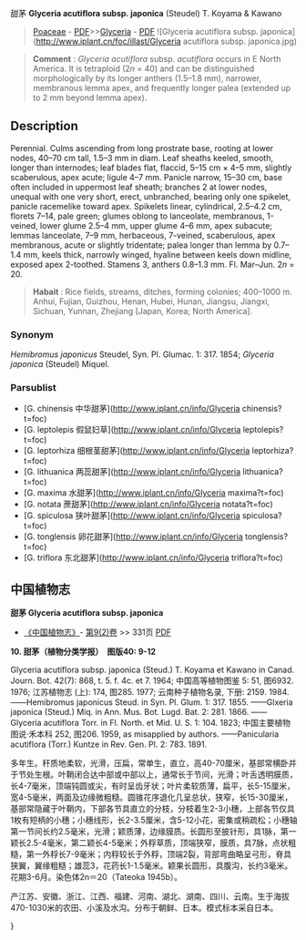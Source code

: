 甜茅 **Glyceria acutiflora subsp. japonica** (Steudel) T. Koyama & Kawano

> [Poaceae](http://www.iplant.cn/info/Poaceae?t=foc) - [PDF](http://www.iplant.cn/foc/pdf/Poaceae.pdf)>>[Glyceria](http://www.iplant.cn/info/Glyceria?t=foc) - [PDF](http://www.iplant.cn/foc/pdf/Glyceria.pdf)
![Glyceria acutiflora subsp. japonica](http://www.iplant.cn/foc/illast/Glyceria acutiflora subsp. japonica.jpg)

> **Comment** : 
> *Glyceria acutiflora* subsp. *acutiflora* occurs in E North America. It is tetraploid (2*n* = 40) and can be distinguished morphologically by its longer anthers (1.5–1.8 mm), narrower, membranous lemma apex, and frequently longer palea (extended up to 2 mm beyond lemma apex).

## Description

Perennial. Culms ascending from long prostrate base, rooting at lower nodes, 40–70 cm tall, 1.5–3 mm in diam. Leaf sheaths keeled, smooth, longer than internodes; leaf blades flat, flaccid, 5–15 cm × 4–5 mm, slightly scaberulous, apex acute; ligule 4–7 mm. Panicle narrow, 15–30 cm, base often included in uppermost leaf sheath; branches 2 at lower nodes, unequal with one very short, erect, unbranched, bearing only one spikelet, panicle racemelike toward apex. Spikelets linear, cylindrical, 2.5–4.2 cm, florets 7–14, pale green; glumes oblong to lanceolate, membranous, 1-veined, lower glume 2.5–4 mm, upper glume 4–6 mm, apex subacute; lemmas lanceolate, 7–9 mm, herbaceous, 7-veined, scaberulous, apex membranous, acute or slightly tridentate; palea longer than lemma by 0.7–1.4 mm, keels thick, narrowly winged, hyaline between keels down midline, exposed apex 2-toothed. Stamens 3, anthers 0.8–1.3 mm. Fl. Mar–Jun. 2*n* = 20.

> **Habait** : 
> Rice fields, streams, ditches, forming colonies; 400–1000 m. Anhui, Fujian, Guizhou, Henan, Hubei, Hunan, Jiangsu, Jiangxi, Sichuan, Yunnan, Zhejiang [Japan, Korea; North America].

### Synonym
*Hemibromus japonicus* Steudel, Syn. Pl. Glumac. 1: 317. 1854; *Glyceria japonica* (Steudel) Miquel.

### Parsublist

* [G.  chinensis  中华甜茅](http://www.iplant.cn/info/Glyceria chinensis?t=foc)
* [G.  leptolepis  假鼠妇草](http://www.iplant.cn/info/Glyceria leptolepis?t=foc)
* [G.  leptorhiza  细根茎甜茅](http://www.iplant.cn/info/Glyceria leptorhiza?t=foc)
* [G.  lithuanica  两蕊甜茅](http://www.iplant.cn/info/Glyceria lithuanica?t=foc)
* [G.  maxima  水甜茅](http://www.iplant.cn/info/Glyceria maxima?t=foc)
* [G.  notata  蔗甜茅](http://www.iplant.cn/info/Glyceria notata?t=foc)
* [G.  spiculosa  狭叶甜茅](http://www.iplant.cn/info/Glyceria spiculosa?t=foc)
* [G.  tonglensis  卵花甜茅](http://www.iplant.cn/info/Glyceria tonglensis?t=foc)
* [G.  triflora  东北甜茅](http://www.iplant.cn/info/Glyceria triflora?t=foc)

## 中国植物志

**甜茅 Glyceria acutiflora subsp. japonica**

* [《中国植物志》](http://www.iplant.cn/frps)- [第9(2)卷](http://www.iplant.cn/frps/vol/9(2)) >> 331页 [PDF](http://www.iplant.cn/frps/pdf/9(2)/331.pdf)

**10. 甜茅（植物分类学报）　图版40: 9-12**

Glyceria acutiflora subsp. japonica (Steud.) T. Koyama et Kawano in Canad. Journ. Bot. 42(7): 868, t. 5. f. 4c. et 7. 1964; 中国高等植物图鉴 5: 51, 图6932. 1976; 江苏植物志 (上): 174, 图285. 1977; 云南种子植物名录, 下册: 2159. 1984. ——Hemibromus japonicus Steud. in Syn. Pl. Glum. 1: 317. 1855. ——Glxeria japonica (Steud.) Miq. in Ann. Mus. Bot. Lugd. Bat. 2: 281. 1866. ——Glyceria acutiflora Torr. in Fl. North. et Mid. U. S. 1: 104. 1823; 中国主要植物图说·禾本科 252, 图206. 1959, as misapplied by authors. ——Panicularia acutiflora (Torr.) Kuntze in Rev. Gen. Pl. 2: 783. 1891.

多年生。秆质地柔软，光滑，压扁，常单生，直立，高40-70厘米，基部常横卧并于节处生根。叶鞘闭合达中部或中部以上，通常长于节间，光滑；叶舌透明膜质，长4-7毫米，顶端钝圆或尖，有时呈齿牙状；叶片柔软质薄，扁平，长5-15厘米，宽4-5毫米，两面及边缘微粗糙。圆锥花序退化几呈总状，狭窄，长15-30厘米，基部常隐藏于叶鞘内，下部各节具直立的分枝，分枝着生2-3小穗，上部各节仅具1枚有短柄的小穗；小穗线形，长2-3.5厘米，含5-12小花，密集或稍疏松；小穗轴第一节间长约2.5毫米，光滑；颖质薄，边缘膜质。长圆形至披针形，具1脉，第一颖长2.5-4毫米，第二颖长4-5毫米；外稃草质，顶端狭窄，膜质，具7脉，点状粗糙，第一外稃长7-9毫米；内稃较长于外稃，顶端2裂，背部弯曲略呈弓形，脊具狭翼，翼缘粗糙；雄蕊3，花药长1-1.5毫米。颖果长圆形，具腹沟，长约3毫米。花期3-6月。染色体2n＝20（Tateoka 1945b）。

产江苏、安徽、浙江、江西、福建、河南、湖北、湖南、四川、云南。生于海拔470-1030米的农田、小溪及水沟。分布于朝鲜、日本。模式标本采自日本。

}